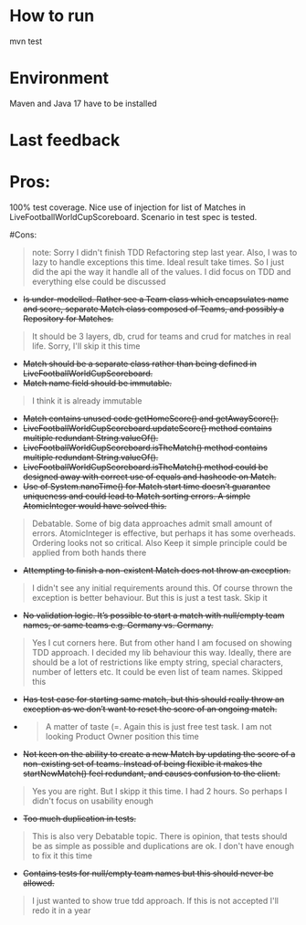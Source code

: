 # How to run 
mvn test

# Environment
Maven and Java 17 have to be installed

# Last feedback
# Pros:

100% test coverage.
Nice use of injection for list of Matches in LiveFootballWorldCupScoreboard.
Scenario in test spec is tested.

#Cons:

> note: Sorry I didn't finish TDD Refactoring step last year. Also, I was to lazy to handle exceptions this time. Ideal result take times. So I just did the api the way it handle all of the values. I did focus on TDD and everything else could be discussed

- ~~Is under-modelled. Rather see a Team class which encapsulates name and score, separate Match class composed of Teams, and possibly a Repository for Matches.~~
>It should be 3 layers, db, crud for teams and crud for matches in real life. Sorry, I'll skip it this time
- ~~Match should be a separate class rather than being defined in LiveFootballWorldCupScoreboard.~~
- ~~Match name field should be immutable.~~
>I think it is already immutable
- ~~Match contains unused code getHomeScore() and getAwayScore().~~
- ~~LiveFootballWorldCupScoreboard.updateScore() method contains multiple redundant String.valueOf().~~
- ~~LiveFootballWorldCupScoreboard.isTheMatch() method contains multiple redundant String.valueOf().~~
- ~~LiveFootballWorldCupScoreboard.isTheMatch() method could be designed away with correct use of equals and hashcode on Match.~~
- ~~Use of System.nanoTime() for Match start time doesn’t guarantee uniqueness and could lead to Match sorting errors. A simple AtomicInteger would have solved this.~~
>Debatable. Some of big data approaches admit small amount of errors. AtomicInteger is effective, but perhaps it has some overheads. Ordering looks not so critical. Also Keep it simple principle could be applied from both hands there  
- ~~Attempting to finish a non-existent Match does not throw an exception.~~
>I didn't see any initial requirements around this. Of course thrown the exception is better behaviour. But this is just a test task. Skip it  
- ~~No validation logic. It’s possible to start a match with null/empty team names, or same teams e.g. Germany vs. Germany.~~
>Yes I cut corners here. But from other hand I am focused on showing TDD approach. I decided my lib behaviour this way. Ideally, there are should be a lot of restrictions like empty string, special characters, number of letters etc. It could be even list of team names. Skipped this
- ~~Has test case for starting same match, but this should really throw an exception as we don’t want to reset the score of an ongoing match.~~
- >A matter of taste (=. Again this is just free test task. I am not looking Product Owner position this time  
- ~~Not keen on the ability to create a new Match by updating the score of a non-existing set of teams. Instead of being flexible it makes the startNewMatch() feel redundant, and causes confusion to the client.~~
>Yes you are right. But I skipp it this time. I had 2 hours. So perhaps I didn't focus on usability enough
- ~~Too much duplication in tests.~~
>This is also very Debatable topic. There is opinion, that tests should be as simple as possible and duplications are ok. I don't have enough to fix it this time  
- ~~Contains tests for null/empty team names but this should never be allowed.~~
>I just wanted to show true tdd approach. If this is not accepted I'll redo it in a year